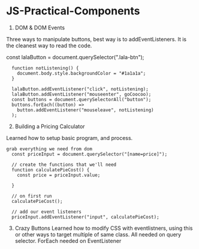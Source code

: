 # JS-Practical-Components

1. DOM & DOM Events

Three ways to manipulate buttons, best way is to addEventListeners. It is the cleanest way to read the code.

const lalaButton = document.querySelector(".lala-btn");

      function notListening() {
        document.body.style.backgroundColor = "#1a1a1a";
      }

      lalaButton.addEventListener("click", notListening);
      lalaButton.addEventListener("mouseenter", goCoocoo);
      const buttons = document.querySelectorAll("button");
      buttons.forEach((button) =>
        button.addEventListener("mouseleave", notListening)
      );

2. Building a Pricing Calculator

Learned how to setup basic program, and process.

    grab everything we need from dom
      const priceInput = document.querySelector("[name=price]");

      // create the functions that we'll need
      function calculatePieCost() {
        const price = priceInput.value;

      }

      // on first run
      calculatePieCost();

      // add our event listeners
      priceInput.addEventListener("input", calculatePieCost);

3. Crazy Buttons
   Learned how to modify CSS with eventlistners, using this or other ways to target multiple of same class. All needed on query selector. ForEach needed on EventListener
